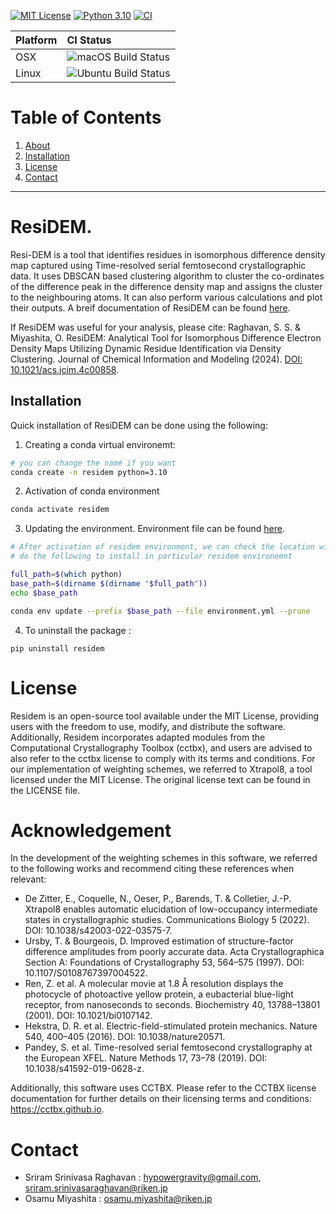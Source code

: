 
[![MIT License](https://img.shields.io/badge/License-MIT-blue.svg)](https://opensource.org/licenses/MIT)
[![Python 3.10](https://img.shields.io/badge/python-3.10-blue.svg)](https://www.python.org/downloads/release/python-3100/)
[![CI](https://github.com/TamaLab/residem/actions/workflows/ci.yml/badge.svg)](https://github.com/TamaLab/residem/actions/workflows/ci.yml)


Platform | CI Status
---------|:---------
OSX      | ![macOS Build Status](https://github.com/TamaLab/residem/actions/workflows/ci.yml/badge.svg?branch=main&event=push&job=test_macos)
Linux    | ![Ubuntu Build Status](https://github.com/TamaLab/residem/actions/workflows/ci.yml/badge.svg?branch=main&event=push&job=test_ubuntu)



# Table of Contents

1. [About](#About)
2. [Installation](#Installation)
3. [License](#License)
4. [Contact](#Contact)

---

# ResiDEM.

Resi-DEM is a tool that identifies residues in isomorphous difference density map captured using Time-resolved serial femtosecond crystallographic data. It uses DBSCAN based clustering algorithm to cluster the co-ordinates of the difference peak in the difference density map and assigns the cluster to the neighbouring atoms. It can also perform various calculations and plot their outputs. A breif documentation of ResiDEM can be found [here](https://tamalab.github.io/residem/).

If ResiDEM was useful for your analysis, please cite:
Raghavan, S. S. & Miyashita, O. ResiDEM: Analytical Tool for Isomorphous Difference Electron Density Maps Utilizing Dynamic Residue Identification via Density Clustering. Journal of Chemical Information and Modeling (2024). [DOI: 10.1021/acs.jcim.4c00858](https://pubs.acs.org/doi/10.1021/acs.jcim.4c00858).

## Installation
Quick installation of ResiDEM can be done using the following:

1. Creating a conda virtual environemt:

```bash
# you can change the name if you want
conda create -n residem python=3.10
```

2. Activation of conda environment

```bash
conda activate residem
```

3. Updating the environment.
Environment file can be found [here](environment.yml).

```bash
# After activation of residem environment, we can check the location with the command `which python`
# do the following to install in particular residem environemnt

full_path=$(which python)
base_path=$(dirname $(dirname "$full_path"))
echo $base_path

conda env update --prefix $base_path --file environment.yml --prune

```

4. To uninstall the package :

```
pip uninstall residem
```




# License
Residem is an open-source tool available under the MIT License, providing users with the freedom to use, modify, and distribute the software. Additionally, Residem incorporates adapted modules from the Computational Crystallography Toolbox (cctbx), and users are advised to also refer to the cctbx license to comply with its terms and conditions. For our implementation of weighting schemes, we referred to Xtrapol8, a tool licensed under the MIT License. The original license text can be found in the LICENSE file.

# Acknowledgement

In the development of the weighting schemes in this software, we referred to the following works and recommend citing these references when relevant:
* De Zitter, E., Coquelle, N., Oeser, P., Barends, T. & Colletier, J.-P. Xtrapol8 enables automatic elucidation of low-occupancy intermediate states in crystallographic studies. Communications Biology 5 (2022). DOI: 10.1038/s42003-022-03575-7. 
* Ursby, T. & Bourgeois, D. Improved estimation of structure-factor difference amplitudes from poorly accurate data. Acta Crystallographica Section A: Foundations of Crystallography 53, 564–575 (1997). DOI: 10.1107/S0108767397004522.
* Ren, Z. et al. A molecular movie at 1.8 Å resolution displays the photocycle of photoactive yellow protein, a eubacterial blue-light receptor, from nanoseconds to seconds. Biochemistry 40, 13788–13801 (2001). DOI: 10.1021/bi0107142.
* Hekstra, D. R. et al. Electric-field-stimulated protein mechanics. Nature 540, 400–405 (2016). DOI:  10.1038/nature20571.
* Pandey, S. et al. Time-resolved serial femtosecond crystallography at the European XFEL. Nature Methods 17, 73–78 (2019). DOI: 10.1038/s41592-019-0628-z.

Additionally, this software uses CCTBX. Please refer to the CCTBX license documentation for further details on their licensing terms and conditions: https://cctbx.github.io.




# Contact
* Sriram Srinivasa Raghavan : hypowergravity@gmail.com, sriram.srinivasaraghavan@riken.jp
* Osamu Miyashita : osamu.miyashita@riken.jp
